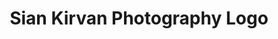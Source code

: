 ---
layout: gallery
title: Sian Kirvan Photography Logo
alt: Logo design for Sian Kirvan Photography
category: portfolio
image: siankirvan
---